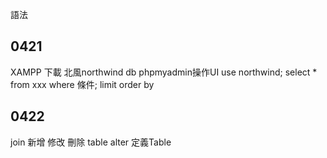 語法

## 0421
XAMPP 下載
北風northwind db
phpmyadmin操作UI
use northwind;
select * from xxx where 條件;
limit
order by 

## 0422
join
新增 修改 刪除 table
alter
定義Table
